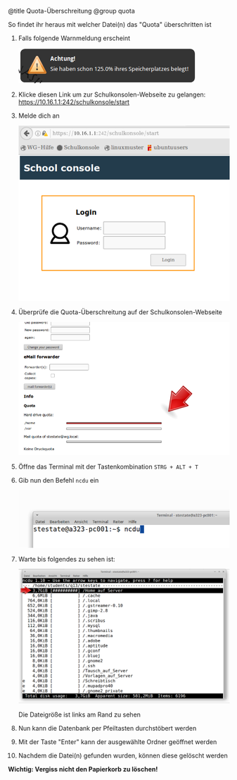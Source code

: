 ﻿@title Quota-Überschreitung
@group quota

So findet ihr heraus mit welcher Datei(n) das "Quota" überschritten ist

1. Falls folgende Warnmeldung erscheint

   ![Screenshot 1](quota_ueberschritten_warnmeldung.png)

2. Klicke diesen Link um zur Schulkonsolen-Webseite zu gelangen: https://10.16.1.1:242/schulkonsole/start 

3. Melde dich an

   ![Screenshot 2](log_in.png)

4. Überprüfe die Quota-Überschreitung auf der Schulkonsolen-Webseite

   ![Screenshot 3](quota_schulkonsole_ueberschreitung.png)

5. Öffne das Terminal mit der Tastenkombination `STRG + ALT + T`

6. Gib nun den Befehl `ncdu` ein

   ![Screenshot 4](eingabe_ncdu.png)

7. Warte bis folgendes zu sehen ist:

   ![Screenshot 5](quota_ncdu_list.png)

   Die Dateigröße ist links am Rand zu sehen

8. Nun kann die Datenbank per Pfeiltasten durchstöbert werden

9. Mit der Taste "Enter" kann der ausgewählte Ordner geöffnet werden

10. Nachdem die Datei(n) gefunden wurden, können diese gelöscht werden

<b>Wichtig<b>: Vergiss nicht den Papierkorb zu löschen!
